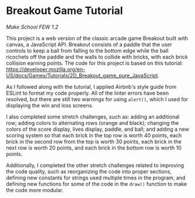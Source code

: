 # Breakout Game Tutorial
<i>Make School FEW 1.2</i>

This project is a web version of the classic arcade game Breakout built with canvas, a JavaScript API. Breakout consists of a paddle that the user controls to keep a ball from falling to the bottom edge while the ball ricochets off the paddle and the walls to collide with bricks, with each brick collision earning points. The code for this project is based on this tutorial: https://developer.mozilla.org/en-US/docs/Games/Tutorials/2D_Breakout_game_pure_JavaScript. 

As I followed along with the tutorial, I applied Airbnb's style guide from ESLint to format my code properly. All of the linter errors have been resolved, but there are still two warnings for using `alert()`, which I used for displaying the win and loss screens.

I also completed some stretch challenges, such as: adding an additional row; adding colors to alternating rows (orange and black); changing the colors of the score display, lives display, paddle, and ball; and adding a new scoring system so that each brick in the top row is worth 40 points, each brick in the second row from the top is worth 30 points, each brick in the next row is worth 20 points, and each brick in the bottom row is worth 10 points. 

Additionally, I completed the other stretch challenges related to improving the code quality, such as reorganizing the code into proper sections, defining new constants for strings used multiple times in the program, and defining new functions for some of the code in the `draw()` function to make the code more modular.
